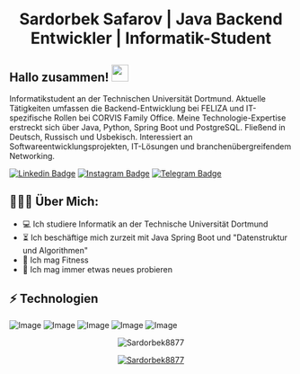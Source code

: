 <h1 align="center">Sardorbek Safarov | Java Backend Entwickler | Informatik-Student</h1>

## Hallo zusammen! <img src="https://raw.githubusercontent.com/aemmadi/aemmadi/master/wave.gif" width="30px">
Informatikstudent an der Technischen Universität Dortmund. Aktuelle Tätigkeiten umfassen die Backend-Entwicklung bei FELIZA und IT-spezifische Rollen bei CORVIS Family Office. Meine Technologie-Expertise erstreckt sich über Java, Python, Spring Boot und PostgreSQL. Fließend in Deutsch, Russisch und Usbekisch. Interessiert an Softwareentwicklungsprojekten, IT-Lösungen und branchenübergreifendem Networking.



[![Linkedin Badge](https://img.shields.io/badge/-sardorbek_safarov-blue?style=flat-square&logo=Linkedin&logoColor=white&link=https://www.linkedin.com/in/sukhrob-nuraliev-100845186/)](https://www.linkedin.com/in/sardorbek-safarov-ba2b22196/) 
[![Instagram Badge](https://img.shields.io/badge/-@sardorbeksafarov8877_-D7008A?style=flat-square&labelColor=D7008A&logo=Instagram&logoColor=white&link=https://www.instagram.com/nuraliev.dev/)](https://www.instagram.com/sardorbeksafarov8877_/)
[![Telegram Badge](https://img.shields.io/badge/@SardorbekSafarov8877-2CA5E0?style=flat-square&logo=telegram&logoColor=white&link=https://t.me/SardorbekSafarov8877)](https://t.me/SardorbekSafarov8877) 

  
<h2 align="left">👨🏻‍💻 Über Mich:</h2>

- :computer: Ich studiere Informatik an der Technische Universität Dortmund
- :hourglass_flowing_sand:  Ich beschäftige mich zurzeit mit Java Spring Boot und "Datenstruktur und Algorithmen"
- :muscle: Ich mag Fitness
- :rocket: Ich mag immer etwas neues probieren

## ⚡ Technologien

![Image](https://img.shields.io/badge/Python-FFD43B?style=for-the-badge&logo=python&logoColor=blue)
![Image](https://img.shields.io/badge/Java-323330?style=for-the-badge&logo=java&logoColor=F7DF1E)
![Image](https://img.shields.io/badge/PostgreSQL-316192?style=for-the-badge&logo=postgresql&logoColor=white)
![Image](https://img.shields.io/badge/Git-F05032?style=for-the-badge&logo=git&logoColor=white)
![Image](https://img.shields.io/badge/Spring-6DB33F?style=for-the-badge&logo=spring&logoColor=white)


<p align="center"> <img src="https://github-readme-stats.vercel.app/api?username=Sardorbek8877&show_icons=true&theme=gotham" alt="Sardorbek8877" />

<p align="center"> <a href="https://github.com/ryo-ma/github-profile-trophy"><img src="https://github-profile-trophy.vercel.app/?username=Sardorbek8877&theme=onestar&row=1&margin-w=15&margin-h=15&no-bg=true" alt="Sardorbek8877" /></a> </p>

